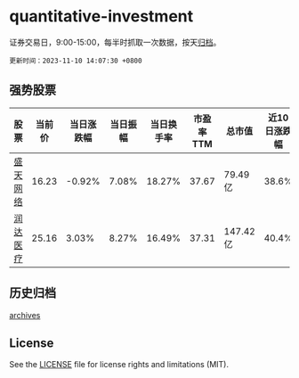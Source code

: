 # quantitative-investment

证券交易日，9:00-15:00，每半时抓取一次数据，按天[归档](archives)。

`更新时间：2023-11-10 14:07:30 +0800`

## 强势股票

|股票|当前价|当日涨跌幅|当日振幅|当日换手率|市盈率TTM|总市值|近10日涨跌幅|
|----|----|----|----|----|----|----|----|
|[盛天网络](https://xueqiu.com/S/SZ300494)|16.23|-0.92%|7.08%|18.27%|37.67|79.49亿|38.6%|
|[润达医疗](https://xueqiu.com/S/SH603108)|25.16|3.03%|8.27%|16.49%|37.31|147.42亿|40.4%|

## 历史归档

[archives](archives)

## License

See the [LICENSE](LICENSE) file for license rights and limitations (MIT).